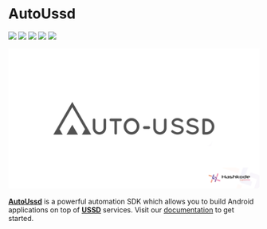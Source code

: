 # AutoUssd

![](https://img.shields.io/badge/version-4.2.0-blue) ![](https://img.shields.io/badge/platform-android-brightgreen) ![](https://img.shields.io/badge/min--sdk--version-26%20%28Android%208%29-brightgreen) ![](https://img.shields.io/badge/gradle-7.1.3-brightgreen) ![](https://img.shields.io/badge/kotlin--gradle--plugin-1.6.21-brightgreen)

![](./assets/logo-seo.png)

[**AutoUssd**](https://autoussd.com) is a powerful automation SDK which allows you to build Android applications on top of **[USSD](https://www.techtarget.com/searchnetworking/definition/USSD)** services. Visit our [documentation](https://autoussd.com/docs) to get started.

